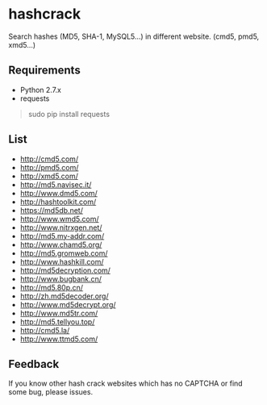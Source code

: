 # hashcrack
Search hashes (MD5, SHA-1, MySQL5...) in different website. (cmd5, pmd5, xmd5...)
## Requirements
* Python 2.7.x
* requests

>sudo pip install requests

## List
* http://cmd5.com/
* http://pmd5.com/
* http://xmd5.com/
* http://md5.navisec.it/
* http://www.dmd5.com/
* http://hashtoolkit.com/
* https://md5db.net/
* http://www.wmd5.com/
* http://www.nitrxgen.net/
* http://md5.my-addr.com/
* http://www.chamd5.org/
* http://md5.gromweb.com/
* http://www.hashkill.com/
* http://md5decryption.com/
* http://www.bugbank.cn/
* http://md5.80p.cn/
* http://zh.md5decoder.org/
* http://www.md5decrypt.org/
* http://www.md5tr.com/
* http://md5.tellyou.top/
* http://cmd5.la/
* http://www.ttmd5.com/

## Feedback
If you know other hash crack websites which has no CAPTCHA or find some bug, please issues.
